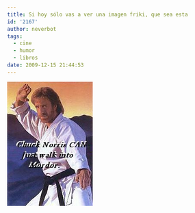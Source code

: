 ```yaml
---
title: Si hoy sólo vas a ver una imagen friki, que sea esta
id: '2167'
author: neverbot
tags:
  - cine
  - humor
  - libros
date: 2009-12-15 21:44:53
---
```


![200912152144.jpg](./si-hoy-solo-vas-a-ver-una-imagen-friki-que-sea-esta/200912152144.jpg)
